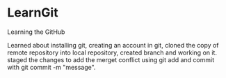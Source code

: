 # LearnGit
Learning the GitHub

Learned about installing git, creating an account in git, cloned the copy of remote repository into local repository, created branch and working on it.
staged the changes to add the merget conflict using git add and commit with git commit -m "message".
